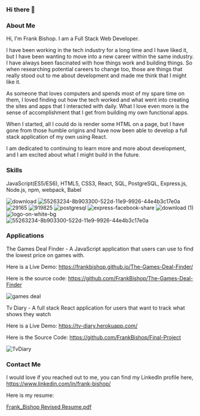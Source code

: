 ### Hi there 👋

### About Me 

Hi, I'm Frank Bishop. I am a Full Stack Web Developer.

I have been working in the tech industry for a long time and I have liked it, but I have been wanting to move into a new career within the same industry. I have always been fascinated with how things work and building things. So when researching potential careers to change too, those are things that really stood out to me about development and made me think that I might like it.

As someone that loves computers and spends most of my spare time on them, I loved finding out how the tech worked and what went into creating the sites and apps that I interacted with daily. What I love even more is the sense of accomplishment that I get from building my own functional apps.

When I started, all I could do is render some HTML on a page, but I have gone from those humble origins and have now been able to develop a full stack application of my own using React.

I am dedicated to continuing to learn more and more about development, and I am excited about what I might build in the future.

### Skills

JavaScript(ES5/ES6), HTML5, CSS3, React, SQL, PostgreSQL, Express.js, Node.js, npm, webpack, Babel


![download](https://user-images.githubusercontent.com/75149451/115604700-84b23e00-a296-11eb-9edb-d8d4200295a1.png)
![55263234-8b903300-522d-11e9-9926-44e4b3c17e0a](https://user-images.githubusercontent.com/75149451/115605134-ff7b5900-a296-11eb-828e-3c5db44dfbf6.png)
![29165](https://user-images.githubusercontent.com/75149451/115605200-18840a00-a297-11eb-958e-8913a96add0f.png)
![919825](https://user-images.githubusercontent.com/75149451/115605385-4c5f2f80-a297-11eb-8133-84879b8f0a0a.png)
![postgresql](https://user-images.githubusercontent.com/75149451/115604967-d5c23200-a296-11eb-952d-77469b85f0a4.png)
![express-facebook-share](https://user-images.githubusercontent.com/75149451/115605014-e377b780-a296-11eb-82ce-44041749a500.png)
![download (1)](https://user-images.githubusercontent.com/75149451/115604786-9eec1c00-a296-11eb-8c9b-4737d4765264.png)
![logo-on-white-bg](https://user-images.githubusercontent.com/75149451/115605167-0ace8480-a297-11eb-9203-054a1a29e0f0.png)
![55263234-8b903300-522d-11e9-9926-44e4b3c17e0a](https://user-images.githubusercontent.com/75149451/115605278-2e91ca80-a297-11eb-9db3-fb980af66811.png)






### Applications

The Games Deal Finder - A JavaScript application that users can use to find the lowest price on games with.  

Here is a Live Demo: https://frankbishop.github.io/The-Games-Deal-Finder/

Here is the source code: https://github.com/FrankBishop/The-Games-Deal-Finder

![games deal](https://user-images.githubusercontent.com/75149451/115602127-6f87e000-a293-11eb-8203-b77ffc93c4ee.gif)

Tv Diary - A full stack React application for users that want to track what shows they watch

Here is a Live Demo: https://tv-diary.herokuapp.com/

Here is the Source Code: https://github.com/FrankBishop/Final-Project

![TvDiary ](https://user-images.githubusercontent.com/75149451/115603028-8418a800-a294-11eb-8086-91116a4318e3.gif)

### Contact Me

I would love if you reached out to me, you can find my LinkedIn profile here, https://www.linkedin.com/in/frank-bishop/

Here is my resume:

[Frank_Bishop Revised Resume.pdf](https://github.com/FrankBishop/FrankBishop/files/6353128/Frank_Bishop.Revised.Resume.pdf)


<!--
**FrankBishop/FrankBishop** is a ✨ _special_ ✨ repository because its `README.md` (this file) appears on your GitHub profile.

Here are some ideas to get you started:

- 🔭 I’m currently working on ...
- 🌱 I’m currently learning ...
- 👯 I’m looking to collaborate on ...
- 🤔 I’m looking for help with ...
- 💬 Ask me about ...
- 📫 How to reach me: ...
- 😄 Pronouns: ...
- ⚡ Fun fact: ...
-->

